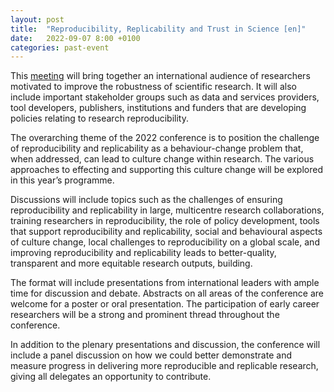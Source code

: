 ```yaml
---
layout: post
title:  "Reproducibility, Replicability and Trust in Science [en]"
date:   2022-09-07 8:00 +0100
categories: past-event
---
```


This [meeting](https://coursesandconferences.wellcomeconnectingscience.org/event/reproducibility-replicability-and-trust-in-science-20220907/) will bring together an international audience of researchers motivated to improve the robustness of scientific research. It will also include important stakeholder groups such as data and services providers, tool developers, publishers, institutions and funders that are developing policies relating to research reproducibility.

The overarching theme of the 2022 conference is to position the challenge of reproducibility and replicability as a behaviour-change problem that, when addressed, can lead to culture change within research. The various approaches to effecting and supporting this culture change will be explored in this year’s programme.

Discussions will include topics such as the challenges of ensuring reproducibility and replicability in large, multicentre research collaborations, training researchers in reproducibility, the role of policy development, tools that support reproducibility and replicability, social and behavioural aspects of culture change, local challenges to reproducibility on a global scale, and improving reproducibility and replicability leads to better-quality, transparent and more equitable research outputs, building.

The format will include presentations from international leaders with ample time for discussion and debate. Abstracts on all areas of the conference are welcome for a poster or oral presentation. The participation of early career researchers will be a strong and prominent thread throughout the conference.

In addition to the plenary presentations and discussion, the conference will include a panel discussion on how we could better demonstrate and measure progress in delivering more reproducible and replicable research, giving all delegates an opportunity to contribute.
